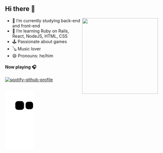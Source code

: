 ## Hi there 👋

<div>
<img align="right" alt:"anime-joão"  height=250 width=250 src="https://cdn.discordapp.com/attachments/606977663625854997/991490260347387984/ezgif-2-f56b9bfd38.gif">
<div/>

- 🔭 I’m currently studying back-end and front-end
- 🌱 I’m learning Ruby on Rails, React, NodeJS, HTML, CSS
- 🕹️ Passionate about games
- 🪕 Music lover
- 😄 Pronouns: he/him

#### Now playing 🎧
[![spotify-github-profile](https://spotify-github-profile.vercel.app/api/view?uid=22mzuim7lqosxo7v576hhcu4i&cover_image=true&theme=natemoo-re&bar_color=53b14f&bar_color_cover=true)](https://spotify-github-profile.vercel.app/api/view?uid=22mzuim7lqosxo7v576hhcu4i&redirect=true)

##  
  
![Snake animation](https://github.com/devmagal/devmagal/blob/output/github-contribution-grid-snake.svg)

